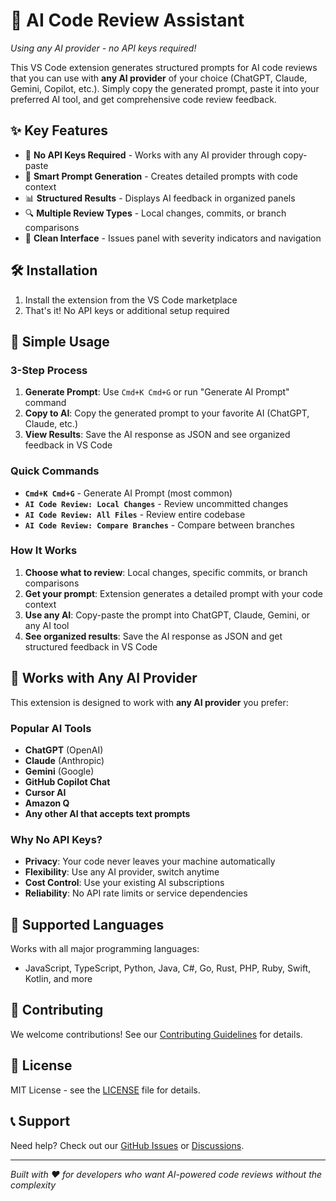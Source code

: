 # 🤖 AI Code Review Assistant

*Using any AI provider - no API keys required!*

This VS Code extension generates structured prompts for AI code reviews that you can use with **any AI provider** of your choice (ChatGPT, Claude, Gemini, Copilot, etc.). Simply copy the generated prompt, paste it into your preferred AI tool, and get comprehensive code review feedback.

## ✨ Key Features

- 🔄 **No API Keys Required** - Works with any AI provider through copy-paste
- 🎯 **Smart Prompt Generation** - Creates detailed prompts with code context
- 📊 **Structured Results** - Displays AI feedback in organized panels
- 🔍 **Multiple Review Types** - Local changes, commits, or branch comparisons
- 🎨 **Clean Interface** - Issues panel with severity indicators and navigation

## 🛠️ Installation

1. Install the extension from the VS Code marketplace
2. That's it! No API keys or additional setup required

## 🚀 Simple Usage

### 3-Step Process
1. **Generate Prompt**: Use `Cmd+K Cmd+G` or run "Generate AI Prompt" command
2. **Copy to AI**: Copy the generated prompt to your favorite AI (ChatGPT, Claude, etc.)
3. **View Results**: Save the AI response as JSON and see organized feedback in VS Code

### Quick Commands
- **`Cmd+K Cmd+G`** - Generate AI Prompt (most common)
- **`AI Code Review: Local Changes`** - Review uncommitted changes
- **`AI Code Review: All Files`** - Review entire codebase
- **`AI Code Review: Compare Branches`** - Compare between branches

### How It Works
1. **Choose what to review**: Local changes, specific commits, or branch comparisons
2. **Get your prompt**: Extension generates a detailed prompt with your code context
3. **Use any AI**: Copy-paste the prompt into ChatGPT, Claude, Gemini, or any AI tool
4. **See organized results**: Save the AI response as JSON and get structured feedback in VS Code

## 🤖 Works with Any AI Provider

This extension is designed to work with **any AI provider** you prefer:

### Popular AI Tools
- **ChatGPT** (OpenAI)
- **Claude** (Anthropic) 
- **Gemini** (Google)
- **GitHub Copilot Chat**
- **Cursor AI**
- **Amazon Q**
- **Any other AI that accepts text prompts**

### Why No API Keys?
- **Privacy**: Your code never leaves your machine automatically
- **Flexibility**: Use any AI provider, switch anytime
- **Cost Control**: Use your existing AI subscriptions
- **Reliability**: No API rate limits or service dependencies

## 🎯 Supported Languages

Works with all major programming languages:
- JavaScript, TypeScript, Python, Java, C#, Go, Rust, PHP, Ruby, Swift, Kotlin, and more

## 🤝 Contributing

We welcome contributions! See our [Contributing Guidelines](CONTRIBUTING.md) for details.

## 📝 License

MIT License - see the [LICENSE](LICENSE) file for details.

## 📞 Support

Need help? Check out our [GitHub Issues](https://github.com/your-repo/issues) or [Discussions](https://github.com/your-repo/discussions).

---

*Built with ❤️ for developers who want AI-powered code reviews without the complexity*